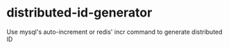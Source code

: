 # distributed-id-generator
Use mysql's auto-increment or redis' incr command to generate distributed ID
